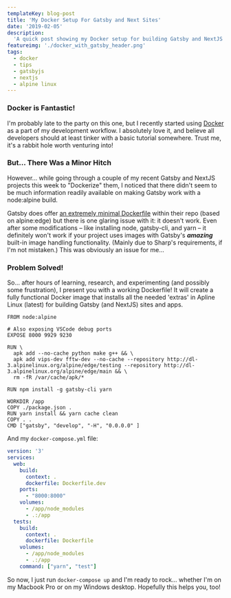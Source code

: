 ```yaml
---
templateKey: blog-post
title: 'My Docker Setup For Gatsby and Next Sites'
date: '2019-02-05'
description:
  'A quick post showing my Docker setup for building Gatsby and NextJS frontends.'
featureimg: './docker_with_gatsby_header.png'
tags:
  - docker
  - tips
  - gatsbyjs
  - nextjs
  - alpine linux
---
```


### Docker is Fantastic!

I'm probably late to the party on this one, but I recently started using [Docker](https://www.docker.com/) as a part of my development workflow. I absolutely love it, and believe all developers should at least tinker with a basic tutorial somewhere. Trust me, it's a rabbit hole worth venturing into!

### But... There Was a Minor Hitch

However... while going through a couple of my recent Gatsby and NextJS projects this week to "Dockerize" them, I noticed that there didn't seem to be much information readily available on making Gatsby work with a node:alpine build. 

Gatsby does offer [an extremely minimal Dockerfile](https://github.com/gatsbyjs/gatsby-docker) within their repo (based on alpine:edge) but there is one glaring issue with it: it doesn't work. Even after some modifications – like installing node, gatsby-cli, and yarn – it definitely won't work if your project uses images with Gatsby's ***amazing*** built-in image handling functionality. (Mainly due to Sharp's requirements, if I'm not mistaken.) This was obviously an issue for me...

### Problem Solved!

So... after hours of learning, research, and experimenting (and possibly some frustration), I present you with a working Dockerfile! It will create a fully functional Docker image that installs all the needed 'extras' in Apline Linux (latest) for building Gatsby (and NextJS) sites and apps.

```docker
FROM node:alpine

# Also exposing VSCode debug ports
EXPOSE 8000 9929 9230

RUN \
  apk add --no-cache python make g++ && \
  apk add vips-dev fftw-dev --no-cache --repository http://dl-3.alpinelinux.org/alpine/edge/testing --repository http://dl-3.alpinelinux.org/alpine/edge/main && \
  rm -fR /var/cache/apk/*

RUN npm install -g gatsby-cli yarn

WORKDIR /app
COPY ./package.json .
RUN yarn install && yarn cache clean
COPY . .
CMD ["gatsby", "develop", "-H", "0.0.0.0" ]
```

And my ```docker-compose.yml``` file:

```yaml
version: '3'
services:
  web:
    build:
      context: .
      dockerfile: Dockerfile.dev
    ports:
      - "8000:8000"
    volumes:
      - /app/node_modules
      - .:/app
  tests:
    build:
      context: .
      dockerfile: Dockerfile
    volumes:
      - /app/node_modules
      - .:/app
    command: ["yarn", "test"]
```

So now, I just run ```docker-compose up``` and I'm ready to rock... whether I'm on my Macbook Pro or on my Windows desktop. Hopefully this helps you, too!